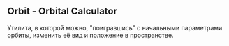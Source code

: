 ## Orbit - Orbital Calculator
Утилита, в которой можно, "поигравшись" с начальными параметрами орбиты, изменить её вид и положение в пространстве.